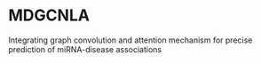 # MDGCNLA
Integrating graph  convolution and attention mechanism for precise prediction of miRNA-disease associations
